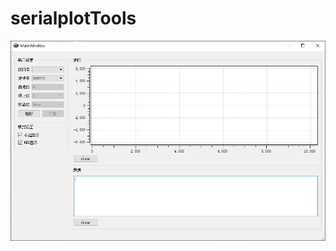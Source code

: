 # serialplotTools
![Image text](https://github.com/banleicom/image/blob/master/serialplotTools.png)
